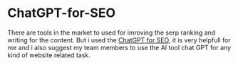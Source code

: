 # ChatGPT-for-SEO
There are tools in the market to used for imroving the serp ranking and writing for the content. But i used the [ChatGPT for SEO](https://digitalrealmtrends.com/best-and-worst-use-cases-of-chatgpt-for-seo/), it is very helpfull for me and i also suggest my team members to use the AI tool chat GPT for any kind of website related task.
